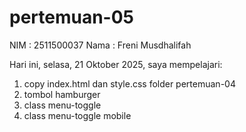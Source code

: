 # pertemuan-05

NIM : 2511500037
Nama : Freni Musdhalifah

Hari ini, selasa, 21 Oktober 2025, saya mempelajari:
<ol>
<li>copy index.html dan style.css folder pertemuan-04</li>
<li>tombol hamburger</li>
<li>class menu-toggle</li>
<li>class menu-toggle mobile</li>
</ol>